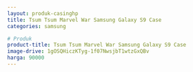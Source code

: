 ```yaml
---
layout: produk-casinghp
title: Tsum Tsum Marvel War Samsung Galaxy S9 Case
categories: samsung

# Produk
product-title: Tsum Tsum Marvel War Samsung Galaxy S9 Case
image-drive: 1gOSQHiczKTyg-1f07NwsjbT1wtzGxQBv
harga: 90000
---
```


